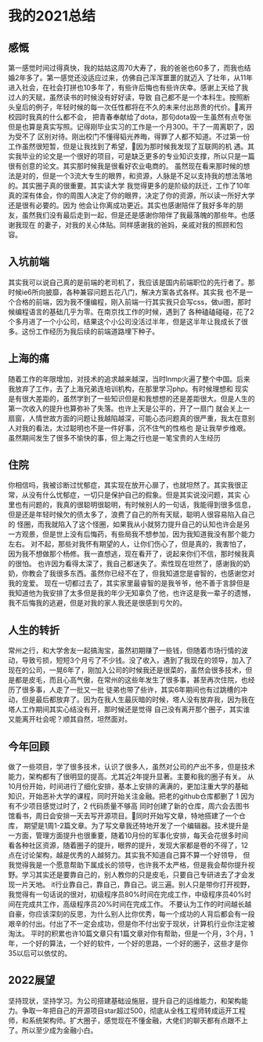 # 我的2021总结

## 感慨

第一感觉时间过得真快，我的姑姑这周70大寿了，我的爸爸也60多了，而我也结婚2年多了。第一感觉还没适应过来，仿佛自己浑浑噩噩的就迈入
了壮年，从11年进入社会，在社会打拼也10多年了，有些许后悔也有些许庆幸。感谢上天给了我过人的天赋，虽然读书的时候没有好好读，导致
自己都不是一个本科生。按照断头皇后的例子，年轻时候的每一次任性都将在不久的未来付出昂贵的代价。离开校园时我真的什么都不会，
把青春奉献给了dota，那句dota毁一生虽然有点夸张但是也算是真实写照。记得刚毕业实习的工作是一个月300。干了一周离职了，因为受不了
区别对待。刚出校门不懂得韬光养晦，得罪了人都不知道。不过第一份工作虽然很短暂，但是让我找到了希望，因为那时候我发现了互联网的机
遇。其实我毕业的论文是一个很好的项目，可是缺乏更多的专业知识支撑，所以只是一篇很有创意的论文。其实那时候我是很看好农业电商的。
虽然现在看来那时候的想法是对的，但是一个3流大专生的眼界，和资源，人脉是不足以支持我的想法落地的。其实圈子真的很重要。其实读大学
我觉得更多的是阶级的跃迁，工作了10年真的深有体会，你的周围人决定了你的眼界，决定了你的资源，所以读一所好大学还是很有必要的。因为
他会让你离成功更近。其实也感谢陪伴了我好多年的朋友，虽然我们没有最后走到一起，但是还是感谢你陪伴了我最落魄的那些年。也感谢我现在
的妻子，对我的关心体贴。同样感谢我的爸妈，亲戚对我的照顾和包容。

## 入坑前端

其实我可以说自己真的是前端的老司机了，我应该是国内前端职位的先行者了。那时候ie6所向披靡，各种兼容问题五花八门，解决方案各式各样。其实我
也不是一个合格的前端，因为我不懂编程，刚入前端一行其实我只会写css，做ui图，那时候编程语言的基础几乎为零。在南京找工作的时候，遇到了
各种磕磕碰碰，花了2个多月进了一个小公司，结果这个小公司没活过半年，但是这半年让我成长了很多。这份工作经历为我后续的前端道路埋下种子。


## 上海的痛

随着工作的年限增加，对技术的追求越来越深，当时lnmp火遍了整个中国。后来我放弃了工作，去了上海兄弟连培训机构，在那里学习php。有时候理想和
现实是有很大差距的，虽然学到了一些知识但是和我想想的还是差距很大。但是人生的第一次收入的提升也算弥补了失落。也许上天是公平的，开了一扇门
就会关上一扇窗，人情世故方面的问题让我越陷越深，可能心态问题真的很严重，我太在意别人对我的看法，太过聪明也不是一件好事，沉不住气的性格也
是让我举步维艰。虽然期间发生了很多不愉快的事，但上海之行也是一笔宝贵的人生经历

## 住院

你相信吗，我被诊断过忧郁症，其实现在放开心扉了，也就坦然了。其实我很正常，从没有什么忧郁症，一切只是保护自己的假象。但是其实说没问题，其实
心里也有问题的，我真的很聪明很聪明，有时候别人的一句话，我能得到很多信息，但是还是年轻时候欠的债太多了，浪费了自己的所有天赋，聪明人很容易陷入自己的
怪圈，而我就陷入了这个怪圈，如果我从小就努力提升自己的认知也许会是另一方观景，但是世上没有后悔药，有些局我不想参加，因为我知道我没有那个能力左右。
对不起，那些对我怀有期望的人，让你们伤心了，但是真的，我害怕了，因为我不想做那个杨修。我一直想逃，现在看开了，说起来你们不信，那时候我真的很怕。
也许因为看得太深了，我自己都迷失了。索性现在坦然了，感谢我的奶奶，你教会了我很多东西。虽然你已经不在了，但我知道您是睿智的，也感谢您对我的宠爱。
现在一切都过去了，其实家里最睿智的是我爷爷，他不善于言辞但是我知道他为我安排了太多但是我的年少无知辜负了他，也许这是我一辈子的遗憾，我不后悔我的逃避，但是对我的家人我还是很感到亏欠的。

## 人生的转折

常州之行，和大学舍友一起搞淘宝，虽然初期赚了一些钱，但随着市场行情的波动，导致亏损，短短3个月亏了不少钱。没了收入，遇到了我现在的领导，加入了
现在的公司，一晃6年了，刚加入公司的时候我还是很菜的，虽然会很多技术，但是都是皮毛，而且心高气傲，在常州的这些年发生了很多事，甚至再次住院，也经历了很多事，人走了一批又一批
徒弟也带了些许，其实6年期间也有过跳槽的冲动，但是最后都放弃了。因为在我人生最灰暗的时候，塔人没有放弃我，因为我在塔人工作期间其实心结没有开，那时候还是觉得
自己没有离开那个圈子，其实谁又能离开社会呢？顺其自然，坦然面对。

## 今年回顾

做了一些项目，学了很多技术，认识了很多人，虽然对公司的产出不多，但是技术能力，架构都有了很明显的提高。尤其近2年提升显著。主要和我的圈子有关。
从10月份开始，时间进行了细化安排，基本上安排的满满的，更加注重大学的基础知识，开始恶补大学的课程，同时开始关注金融。把老的github仓库都删了
1 因为有不少项目感觉过时了，2 代码质量不够高  同时创建了新的仓库，周六会去图书馆看书，周日会安排一天去写开源项目。同时开始写文章，特地搭建了一个仓库，
期望是1周1-2篇文章。为了写文章我还特地开发了一个编辑器。技术提升是一方面，管理方面提升也很重要，随着10月份的军事化安排，每天会花很多时间
看各种社区资源，随着圈子的提升，眼界的提升，发现大家都是卷的不得了，12点在讨论架构，越是优秀的人越努力。其实我不知道自己算不算一个好领导，
但我觉得我是一个愿意帮助下属成长的领导，也许我不太严格，但是我会帮你提升视野。学习其实还是要靠自己的，别人教你的只是皮毛，只要自己专研进去了才会发现一片天地。
it行业靠自己，靠自己，靠自己。说三遍。别人只是带你打开视野，我觉得有一句话说的很对，初级程序员80%时间在完成工作，中级程序员40%时间在完成共工作，高级程序员20%时间在完成工作。
不要认为工作的时间越长越自豪，你应该深刻的反思，为什么别人比你优秀，每一个成功的人背后都会有一段艰辛的付出。付出了不一定会成功，但是你不付出安于现状，计算机行业你注定被淘汰。
平时的积累也许10篇文章只有1篇文章对你有帮助，但是一个月，3个月，1年，一个好的算法，一个好的软件，一个好的思路，一个好的圈子，这些才是你35以后可以依仗的。

## 2022展望

坚持现状，坚持学习。为公司搭建基础设施层，提升自己的运维能力，和架构能力。争取一年把自己的开源项目star超过500，彻底从全栈工程师转成运开工程师，和系统架构师。扩大圈子，感觉现在不懂金融，大佬们的聊天都有点跟不上了。所以至少成为金融小白。

